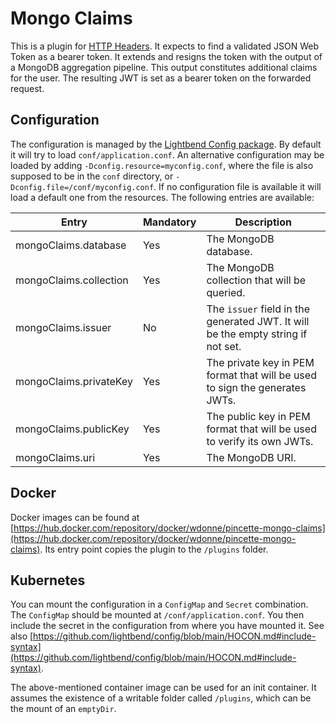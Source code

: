 # Mongo Claims

This is a plugin for [HTTP Headers](https://github.com/wdonne/pincette-http-headers). It expects to find a validated JSON Web Token as a bearer token. It extends and resigns the token with the output of a MongoDB aggregation pipeline. This output constitutes additional claims for the user. The resulting JWT is set as a bearer token on the forwarded request. 

## Configuration

The configuration is managed by the [Lightbend Config package](https://github.com/lightbend/config). By default it will try to load `conf/application.conf`. An alternative configuration may be loaded by adding `-Dconfig.resource=myconfig.conf`, where the file is also supposed to be in the `conf` directory, or `-Dconfig.file=/conf/myconfig.conf`. If no configuration file is available it will load a default one from the resources. The following entries are available:

|Entry|Mandatory|Description|
|---|---|---|
|mongoClaims.database|Yes|The MongoDB database.|
|mongoClaims.collection|Yes|The MongoDB collection that will be queried.|
|mongoClaims.issuer|No|The `issuer` field in the generated JWT. It will be the empty string if not set.|
|mongoClaims.privateKey|Yes|The private key in PEM format that will be used to sign the generates JWTs.|
|mongoClaims.publicKey|Yes|The public key in PEM format that will be used to verify its own JWTs.|
|mongoClaims.uri|Yes|The MongoDB URI.|

## Docker

Docker images can be found at [https://hub.docker.com/repository/docker/wdonne/pincette-mongo-claims](https://hub.docker.com/repository/docker/wdonne/pincette-mongo-claims). Its entry point copies the plugin to the `/plugins` folder.

## Kubernetes

You can mount the configuration in a `ConfigMap` and `Secret` combination. The `ConfigMap` should be mounted at `/conf/application.conf`. You then include the secret in the configuration from where you have mounted it. See also [https://github.com/lightbend/config/blob/main/HOCON.md#include-syntax](https://github.com/lightbend/config/blob/main/HOCON.md#include-syntax).

The above-mentioned container image can be used for an init container. It assumes the existence of a writable folder called `/plugins`, which can be the mount of an `emptyDir`.
